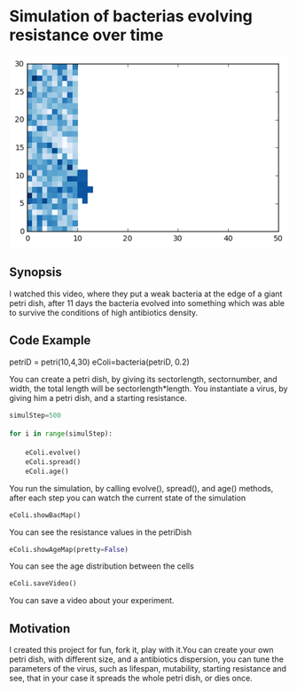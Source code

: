 # Simulation of bacterias evolving resistance over time

![alt tag](https://github.com/Wheele9/Petrdish-simulation/blob/master/images/mutant.png)

## Synopsis

I watched this video, where they put a weak bacteria at the edge of a giant petri dish,
after 11 days the bacteria evolved into something which was able to survive the conditions
of high antibiotics density.

## Code Example

petriD = petri(10,4,30)
eColi=bacteria(petriD, 0.2)

You can create a petri dish, by giving its sectorlength, sectornumber, and width, the total 
length will be sectorlength*length.
You instantiate a virus, by giving him a petri dish, and a starting resistance.

```python
simulStep=500

for i in range(simulStep):
   
    eColi.evolve()
    eColi.spread()
    eColi.age()
```

You run the simulation, by calling evolve(), spread(), and age() methods, after each step you can watch the current state of the simulation
```python
eColi.showBacMap()
```

You can see the resistance values in the petriDish
```python
eColi.showAgeMap(pretty=False)
```

You can see the age distribution between the cells
```python
eColi.saveVideo()
```

You can save a video about your experiment.

## Motivation

I created this project for fun, fork it, play with it.You can create your own petri dish, with different size, and a antibiotics dispersion, you can
tune the parameters of the virus, such as lifespan, mutability, starting resistance and see, that in your case it spreads the whole petri dish, or dies once.


